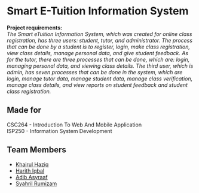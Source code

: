 # Smart E-Tuition Information System
<b> Project requirements: </b> <br>
<i>The Smart eTuition Information System, which was created for online class registration, has three users: student, tutor, and administrator. The process that can be done by a student is to register, login, make class registration, view class details, manage personal data, and give student feedback. As for the tutor, there are three processes that can be done, which are: login, managing personal data, and viewing class details. The third user, which is admin, has seven processes that can be done in the system, which are login, manage tutor data, manage student data, manage class verification, manage class details, and view reports on student feedback and student class registration.</i>

## Made for
CSC264 - Introduction To Web And Mobile Application <br>
ISP250 - Information System Development

## Team Members
* [Khairul Haziq](https://github.com/Kyziq)
* [Harith Iqbal](https://github.com/mishumiyamizu)
* [Adib Asyraaf](https://github.com/lildibbb)
* [Syahril Rumizam](https://github.com/reason61)
